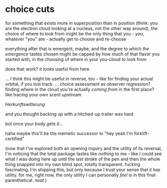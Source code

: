 # choice cuts

for something that exists more in superposition than in position (think: you are the electron cloud looking at a nucleus, not the other way around), the choice of where to look from might be the only thing that you - _you_, whatever "you" are - actually get to choose and re-choose

everything after that is emergent, maybe, and the degree to which _the emergence_ tastes chosen might be capped by how much of that flavor you started with, in the choosing of where in your you-cloud to look from

does that work? it looks useful from here

... I think this might be useful in reverse, too - like for finding your actual orbital, if you lost track. ... choice assessment as observer regression? finding where in the cloud you're actually _coming from_ in the first place? like tracing your own scent upstream

_Herkunftswitterung_

and you thought backing up with a hitched-up trailer was hard

but once your body _gets it_...

haha maybe this'll be the memetic successor to "hey yeah I'm forklift-certified"

(now that I've explored both an opening inquiry and the utility of its reversal, I'm noticing that the total package tastes like _nothing_ to me - like I could see what I was doing here up until the last stroke of the pen and then the whole thing snapped into my own blind spot, totally transparent. fucking fascinating. I'm shipping this, but only because I trust your sense that it has utility. for me, right now, the only utility I can personally _feel_ is in this final parenthetical. _neat._)
